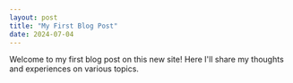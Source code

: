 ```yaml
---
layout: post
title: "My First Blog Post"
date: 2024-07-04
---
```


Welcome to my first blog post on this new site! Here I'll share my thoughts and experiences on various topics.
